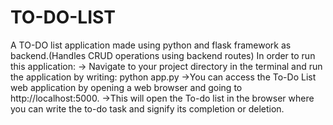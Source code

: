 # TO-DO-LIST
A TO-DO list application made using python and flask framework as backend.(Handles CRUD operations using backend routes)
In order to run this application:
-> Navigate to your project directory in the terminal and run the application by writing:    python app.py
->You can access the To-Do List web application by opening a web browser and going to http://localhost:5000.
->This will open the To-do list in the browser where you can write the to-do task and signify its completion or deletion.

